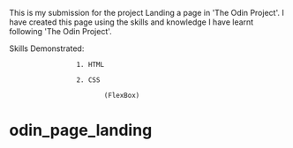 This is my submission for the project Landing a page in 'The Odin Project'.
I have created this page using the skills and knowledge I have learnt following 'The Odin Project'.

Skills Demonstrated:

                     1. HTML
                     
                     2. CSS
                            
                            (FlexBox)


# odin_page_landing
